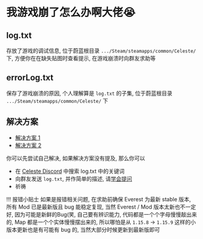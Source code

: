 # 我游戏崩了怎么办啊大佬😭

## log.txt

存放了游戏的调试信息, 位于蔚蓝根目录 `.../Steam/steamapps/common/Celeste/` 下, 方便你在在缺失贴图时查看提示, 在游戏崩溃时向群友求助等

## errorLog.txt

保存了游戏崩溃的原因, 个人理解算是 `log.txt` 的子集, 位于蔚蓝根目录 `.../Steam/steamapps/common/Celeste/` 下 

## 解决方案

* <a href="https://saplonily.top/celeste_common_issues/index.html" target="_blank">解决方案 1</a>
* <a href="https://github.com/EverestAPI/Resources/wiki/Common-Crashes" target="_blank">解决方案 2</a>

你可以先尝试自己解决, 如果解决方案没有提及, 那么你可以

* 在 <a href="https://discord.gg/6qjaePQ" target="_blank">Celeste Discord</a> 中搜索 log.txt 中的关键词
* 向群友发送 `log.txt`, 并作简单的描述, 请[学会提问](./question_and_self_study.md)
* 祈祷

!!! 报错小贴士
    如果是报错相关问题, 在求助前确保 Everest 为最新 stable 版本, 所有 Mod 已是最新版且 bug 能稳定复现, 当然 Everest / Mod 版本太新也不一定好, 因为可能是新鲜的Bug(笑, 自己要有辨识能力, 代码都是一个个字母慢慢敲出来的, Map 都是一个个实体慢慢摆出来的, 所以哪怕是从 `1.15.8` -> `1.15.9` 这样的小版本更新也是有可能有 bug 的, 当然大部分时候更新到最新版即可
